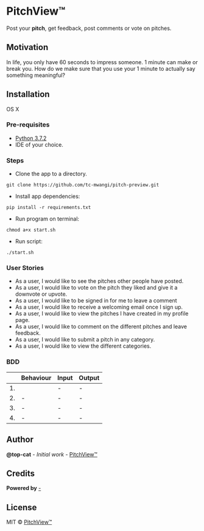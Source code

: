 # PitchView™

Post your **pitch**, get feedback, post comments or vote on pitches.


## Motivation

In life, you only have 60 seconds to impress someone. 1 minute can make or break you. How do we make sure that you use your 1 minute to actually say something meaningful?


## Installation
OS X

### Pre-requisites
* [Python 3.7.2](https://www.python.org/)
* IDE of your choice.


### Steps

* Clone the app to a directory.
```
git clone https://github.com/tc-mwangi/pitch-preview.git
```

* Install app dependencies:

```
pip install -r requirements.txt
```


* Run program on terminal:

```
chmod a+x start.sh
```

* Run script:

```
./start.sh
```

### User Stories

* As a user, I would like to see the pitches other people have posted.
* As a user, I would like to vote on the pitch they liked and give it a downvote or upvote.
* As a user, I would like to be signed in for me to leave a comment
* As a user, I would like to receive a welcoming email once I sign up.
* As a user, I would like to view the pitches I have created in my profile page.
* As a user, I would like to comment on the different pitches and leave feedback.
* As a user, I would like to submit a pitch in any category.
* As a user, I would like to view the different categories.


### BDD
|     | Behaviour    |          Input                  | Output    | 
|--- | ---         |     ---      |          --- |
|  1. |     | -     | -     |
|  2. | - | -   | -   |
|  3. | -   | -     | -    |
|  4. |    - |  -  | - |


## Author

**@top-cat** - *Initial work* - [PitchView™](https://github.com/tc-mwangi/pitch-preview)


## Credits

**Powered by** [-](/)

## License
MIT © [PitchView™]()